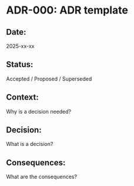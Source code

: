 # ADR-000: ADR template

## Date:
2025-xx-xx

## Status:
Accepted / Proposed / Superseded

## Context:
Why is a decision needed?

## Decision:
What is a decision?

## Consequences:
What are the consequences?